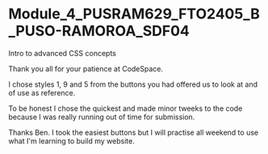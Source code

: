 # Module_4_PUSRAM629_FTO2405_B_PUSO-RAMOROA_SDF04
 Intro to advanced CSS concepts

Thank you all for your patience at CodeSpace.

I chose styles 1, 9 and 5 from the buttons you had offered us to look at and of use as reference.

To be honest I chose the quickest and made minor tweeks to the code because I was really running out of time for submission.

Thanks Ben.  I took the easiest buttons but I will practise all weekend to use what I'm learning to build my website.


